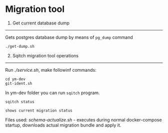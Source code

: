Migration tool
==============

1. Get current database dump
----------------------------
Gets postgres database dump by means of `pg_dump` command
```
./get-dump.sh
```

2. Sqitch migration tool operations
-----------------------------------
Run *./service.sh*, make followinf commands:
```
cd ym-dev
git-ident.sh
``` 
In ym-dev folder you can run `sqitch` program.


```
sqitch status
```
	shows current migration status


Files used:
*schema-actualize.sh* - executes during normal docker-compose startup, downloads actual migration bundle and apply it.
